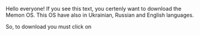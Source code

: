 Hello everyone! If you see this text, you certenly want to download the Memon OS. This OS have also in Ukrainian, Russian and English languages.

So, to download you must click on 
